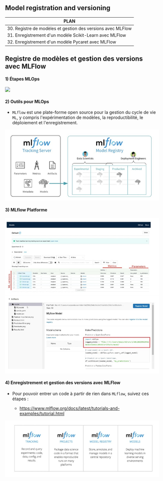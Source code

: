 ## Model registration and versioning

| PLAN                                                        |
|-------------------------------------------------------------|
| 30. Registre de modèles et gestion des versions avec MLFlow |
| 31. Enregistrement d'un modèle Scikit-Learn avec MLFlow     |
| 32. Enregistrement d'un modèle Pycaret avec MLFlow          |

## Registre de modèles et gestion des versions avec MLFlow 

#### **1) Étapes MLOps**

<img src = "https://ml-ops.org/img/mlops-loop-en.jpg"/>

#### **2) Outils pour MLOps**

+ `MLflow` est une plate-forme open source pour la gestion du cycle de vie `ML`, y compris l'expérimentation de modèles, la reproductibilité, le déploiement et l'enregistrement.

![MFlow](images/image1.jpeg)

#### **3) MLflow Platforme**

![MFlow](images/image2a.jpeg)
![MFlow](images/image2.jpeg)

#### **4) Enregistrement et gestion des versions avec MLFlow**

+ Pour pouvoir entrer un code à partir de rien dans `MLflow`, suivez ces étapes :

  + https://www.mlflow.org/docs/latest/tutorials-and-examples/tutorial.html

![MFlow](images/image3.jpeg)